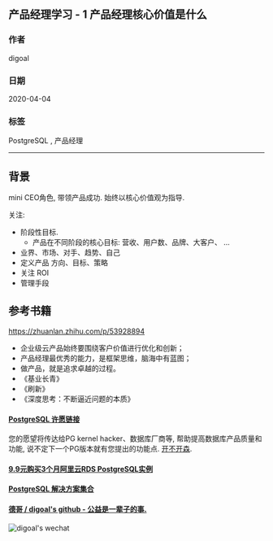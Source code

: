 ## 产品经理学习 - 1 产品经理核心价值是什么  
          
### 作者          
digoal          
          
### 日期          
2020-04-04          
          
### 标签          
PostgreSQL , 产品经理    
          
----          
          
## 背景         
mini CEO角色, 带领产品成功. 始终以核心价值观为指导.    
  
关注:  
- 阶段性目标.   
    - 产品在不同阶段的核心目标: 营收、用户数、品牌、大客户、 ...  
- 业界、市场、对手、趋势、自己   
- 定义产品 方向、目标、策略   
- 关注 ROI   
- 管理手段   
  
## 参考书籍  
https://zhuanlan.zhihu.com/p/53928894  
  
- 企业级云产品始终要围绕客户价值进行优化和创新；  
- 产品经理最优秀的能力，是框架思维，脑海中有蓝图；  
- 做产品，就是追求卓越的过程。  
- 《基业长青》  
- 《刷新》  
- 《深度思考：不断逼近问题的本质》  
  
  
  
  
  
  
  
  
  
  
  
  
  
  
  
  
  
  
  
  
  
  
  
  
  
  
  
  
  
  
  
  
  
  
  
  
  
  
  
  
  
  
  
  
#### [PostgreSQL 许愿链接](https://github.com/digoal/blog/issues/76 "269ac3d1c492e938c0191101c7238216")
您的愿望将传达给PG kernel hacker、数据库厂商等, 帮助提高数据库产品质量和功能, 说不定下一个PG版本就有您提出的功能点. [开不开森](https://github.com/digoal/blog/issues/76 "269ac3d1c492e938c0191101c7238216").  
  
  
#### [9.9元购买3个月阿里云RDS PostgreSQL实例](https://www.aliyun.com/database/postgresqlactivity "57258f76c37864c6e6d23383d05714ea")
  
  
#### [PostgreSQL 解决方案集合](https://yq.aliyun.com/topic/118 "40cff096e9ed7122c512b35d8561d9c8")
  
  
#### [德哥 / digoal's github - 公益是一辈子的事.](https://github.com/digoal/blog/blob/master/README.md "22709685feb7cab07d30f30387f0a9ae")
  
  
![digoal's wechat](../pic/digoal_weixin.jpg "f7ad92eeba24523fd47a6e1a0e691b59")
  
